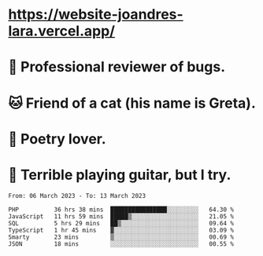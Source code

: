 # https://website-joandres-lara.vercel.app/
# 🐛 Professional reviewer of bugs.
# 🐱 Friend of a cat (his name is Greta).
# 📜 Poetry lover.
# 🎸 Terrible playing guitar, but I try.

<!--START_SECTION:waka-->

```text
From: 06 March 2023 - To: 13 March 2023

PHP          36 hrs 38 mins  ████████████████░░░░░░░░░   64.30 %
JavaScript   11 hrs 59 mins  █████▒░░░░░░░░░░░░░░░░░░░   21.05 %
SQL          5 hrs 29 mins   ██▒░░░░░░░░░░░░░░░░░░░░░░   09.64 %
TypeScript   1 hr 45 mins    ▓░░░░░░░░░░░░░░░░░░░░░░░░   03.09 %
Smarty       23 mins         ▒░░░░░░░░░░░░░░░░░░░░░░░░   00.69 %
JSON         18 mins         ░░░░░░░░░░░░░░░░░░░░░░░░░   00.55 %
```

<!--END_SECTION:waka-->

